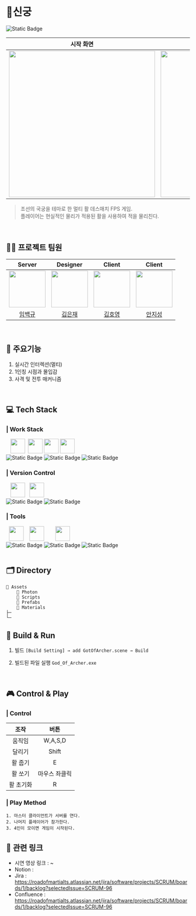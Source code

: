 # 🏹신궁

<img alt="Static Badge" src="https://img.shields.io/badge/%ED%94%84%EB%A1%9C%EC%A0%9D%ED%8A%B8%20%EA%B8%B0%EA%B0%84%3A-2025.05~2025.06-FAB040?style=flat-square&logoColor=white">

|시작 화면|플레이 화면|
|:---:|:---:|
|<img src="https://user-images.githubusercontent.com/80824750/208456048-acbf44a8-cd71-4132-b35a-500047adbe1c.gif" width="400"/>|<img src="https://user-images.githubusercontent.com/80824750/208456234-fb5fe434-aa65-4d7a-b955-89098d5bbe0b.gif" width="400"/>|

> 조선의 국궁을 테마로 한 멀티 활 데스매치 FPS 게임.
<br>플레이어는 현실적인 물리가 적용된 활을 사용하여 적을 물리친다.
>
<br>

## 💁‍♂️ 프로젝트 팀원
| Server | Designer | Client | Client |
|:---:|:---:|:---:|:---:|
| <img src="https://github.com/Lim-Dolphin.png?size=120" width="100"/> | <img src="https://github.com/Developer-EJ.png?size=120" width="100"/> | <img src="https://github.com/sunsi-game.png?size=120" width="100"/> | <img src="https://github.com/j1sung.png?size=120" width="100"/> |
| [임백규](https://github.com/Lim-Dolphin) | [김은재](https://github.com/Developer-EJ) | [김호영](https://github.com/sunsi-game) | [안지성](https://github.com/j1sung) |
<br>

## 📝 주요기능
1. 실시간 인터렉션(멀티)
2. 1인칭 시점과 몰입감
3. 사격 및 전투 매커니즘
<br>

## 💻 Tech Stack
### | Work Stack
<div align="left">
 &nbsp;&nbsp;&nbsp;<img src="https://cdn.jsdelivr.net/gh/devicons/devicon/icons/blender/blender-original.svg" width="40" height="40"/>
 &nbsp;<img src="https://cdn.jsdelivr.net/gh/devicons/devicon/icons/unity/unity-original.svg" width="40" height="40"/>
 <img src="https://cdn.jsdelivr.net/gh/devicons/devicon/icons/csharp/csharp-original.svg" width="40" height="40"/>
 <img src="https://media.licdn.com/dms/image/v2/C4D0BAQFgm5g8rrdzPg/company-logo_200_200/company-logo_200_200/0/1630460711618/exit_games_logo?e=2147483647&v=beta&t=U1RPD7XVp9E-ex118pvgff__5uPKLsEnJCcqMJ4PMeU" width="40" height="40"/>
</div>
<div align="left">
  <img alt="Static Badge" src="https://img.shields.io/badge/Blender-E87D0D?style=flat-square&logo=Blender&logoColor=white">
  <img alt="Static Badge" src="https://img.shields.io/badge/Unity-black?style=flat&logo=Unity&logoColor=white">
  <img alt="Static Badge" src="https://img.shields.io/badge/Photon-004480?style=flat-square&logo=Photon&logoColor=white">
</div>

### | Version Control
<div align="left">
  <!-- GitHub -->
  &nbsp;&nbsp;&nbsp;<img src="https://cdn.jsdelivr.net/gh/devicons/devicon/icons/github/github-original.svg" width="40" height="40"/>
  <!-- Git -->
  &nbsp;&nbsp;<img src="https://cdn.jsdelivr.net/gh/devicons/devicon/icons/git/git-original.svg" width="40" height="40"/>
</div>
<div align="left">
<img alt="Static Badge" src="https://img.shields.io/badge/Github-181717?style=flat-square&logo=github&logoColor=white">
 <img alt="Static Badge" src="https://img.shields.io/badge/Git-F05032?style=flat-square&logo=git&logoColor=white">
</div>

### | Tools
<div align="left">
  <!-- Notion (공식 SVG) -->
  &nbsp;&nbsp;<img src="https://upload.wikimedia.org/wikipedia/commons/4/45/Notion_app_logo.png" width="40" height="40"/>
  <!-- Jira -->
  &nbsp;&nbsp;&nbsp;<img src="https://cdn.jsdelivr.net/gh/devicons/devicon/icons/jira/jira-original.svg" width="40" height="40"/>
  <!-- Confluence -->
  &nbsp;&nbsp;&nbsp;&nbsp;&nbsp;&nbsp;&nbsp;<img src="https://cdn.jsdelivr.net/gh/devicons/devicon/icons/confluence/confluence-original.svg" width="40" height="40"/>
</div>
<div align="left">
<img alt="Static Badge" src="https://img.shields.io/badge/Notion-000000?style=flat-square&logo=notion&logoColor=white">
 <img alt="Static Badge" src="https://img.shields.io/badge/Jira-0052CC?style=flat-square&logo=jira&logoColor=white">
 <img alt="Static Badge" src="https://img.shields.io/badge/Confluence-172B4D?style=flat-square&logo=confluence&logoColor=white">
</div>
<br>

## 🗂 Directory
```
📂 Assets
    📂 Photon
    📂 Scripts
    📂 Prefabs
    📂 Materials 
├─
└─ 
```

## 🚩 Build & Run
1. 빌드
`[Build Setting] → add GotOfArcher.scene → Build`

2. 빌드된 파일 실행  `God_Of_Archer.exe`
<br>

## 🎮 Control & Play
### | Control
|조작|버튼|
|:---:|:---:|
|움직임|W,A,S,D|
|달리기|Shift|
|활 줍기|E|
|활 쏘기|마우스 좌클릭|
|활 초기화|R|

### | Play Method
```
1. 마스터 클라이언트가 서버를 연다.
2. 나머지 플레이어가 참가한다.
3. 4인이 모이면 게임이 시작된다.
```

## 🔗 관련 링크
- 시연 영상 링크 : ~
- Notion : 
- Jira : <br>https://roadofmartialts.atlassian.net/jira/software/projects/SCRUM/boards/1/backlog?selectedIssue=SCRUM-96
- Confluence : <br>https://roadofmartialts.atlassian.net/jira/software/projects/SCRUM/boards/1/backlog?selectedIssue=SCRUM-96
